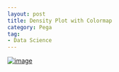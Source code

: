 ```yaml
---
layout: post
title: Density Plot with Colormap
category: Pega
tag:
- Data Science
---
```





[![image](https://jehyunlee.github.io/thumbnails/Python-DS/61_mpl_colormapkde_0.png)](https://jehyunlee.github.io/2021/02/11/Python-DS-61-mpl_colormapkde/)